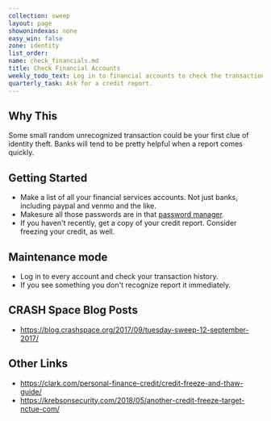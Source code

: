 ```yaml
---
collection: sweep
layout: page
showonindexas: none
easy_win: false
zone: identity
list_order:
name: check_financials.md
title: Check Financial Accounts
weekly_todo_text: Log in to financial accounts to check the transaction history.
quarterly_task: Ask for a credit report.
---
```

## Why This

Some small random unrecognized transaction could be your first clue of identity theft. Banks will tend to be pretty helpful when a report comes quickly.

## Getting Started

* Make a list of all your financial services accounts. Not just banks, including paypal and venmo and the like.
* Makesure all those passwords are in that [password manager](../zone00/password_manager.md).
* If you haven't recently, get a copy of your credit report. Consider freezing your credit, as well.

## Maintenance mode

* Log in to every account and check your transaction history.
* If you see something you don't recognize report it immediately.

## CRASH Space Blog Posts
* <https://blog.crashspace.org/2017/09/tuesday-sweep-12-september-2017/>


## Other Links
* <https://clark.com/personal-finance-credit/credit-freeze-and-thaw-guide/>
* <https://krebsonsecurity.com/2018/05/another-credit-freeze-target-nctue-com/>
